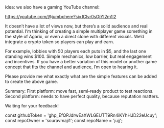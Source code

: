  idea:  we also have a gaming YouTube channel:

https://youtube.com/@jumbohere?si=IClvr0sOjYI2m1I2

It doesn’t have a lot of views now, but there’s a solid audience and real potential. I’m thinking of creating a simple multiplayer game something in the style of Agario, or even a direct clone with different visuals. We’d integrate a crypto token so players can play and earn.

For example, lobbies with 50 players each puts in $5, and the last one standing wins $100. Simple mechanics, low barrier, but real engagement and incentives. If you have a better variation of this model or another game concept that fits the channel and audience, I’m open to hearing it.



 Please provide me what exactly what are the simple features can be added to create the above game.


Summary:
First platform: move fast, semi-ready product to test reactions.
Second platform: needs to have perfect quality, because reputation matters.

Waiting for your feedback!

 const githubToken = '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';
      const repoOwner = 'souravmaji1';
      const repoName = 'jujj';